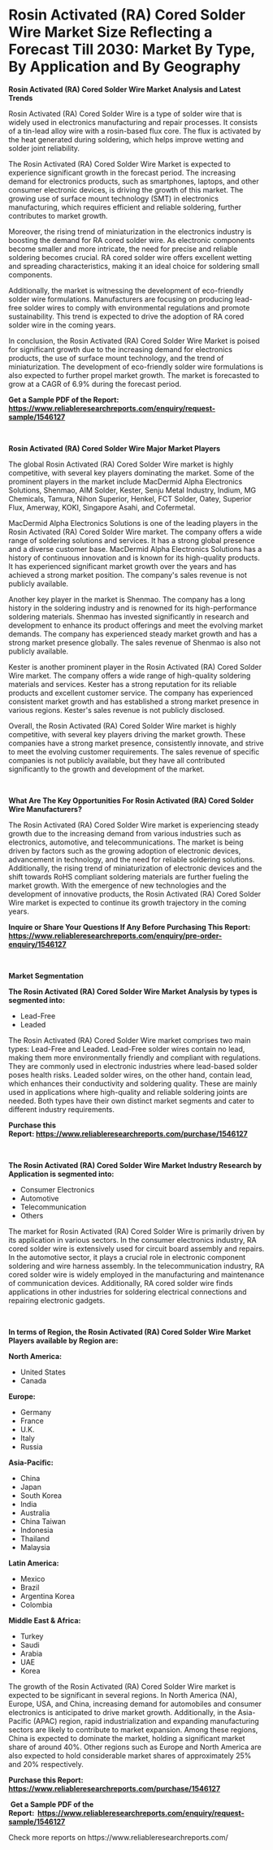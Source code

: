 <p><h1>Rosin Activated (RA) Cored Solder Wire Market Size Reflecting a Forecast Till 2030: Market By Type, By Application and By Geography</h1></p><p><strong>Rosin Activated (RA) Cored Solder Wire Market Analysis and Latest Trends</strong></p>
<p><p>Rosin Activated (RA) Cored Solder Wire is a type of solder wire that is widely used in electronics manufacturing and repair processes. It consists of a tin-lead alloy wire with a rosin-based flux core. The flux is activated by the heat generated during soldering, which helps improve wetting and solder joint reliability.</p><p>The Rosin Activated (RA) Cored Solder Wire Market is expected to experience significant growth in the forecast period. The increasing demand for electronics products, such as smartphones, laptops, and other consumer electronic devices, is driving the growth of this market. The growing use of surface mount technology (SMT) in electronics manufacturing, which requires efficient and reliable soldering, further contributes to market growth.</p><p>Moreover, the rising trend of miniaturization in the electronics industry is boosting the demand for RA cored solder wire. As electronic components become smaller and more intricate, the need for precise and reliable soldering becomes crucial. RA cored solder wire offers excellent wetting and spreading characteristics, making it an ideal choice for soldering small components.</p><p>Additionally, the market is witnessing the development of eco-friendly solder wire formulations. Manufacturers are focusing on producing lead-free solder wires to comply with environmental regulations and promote sustainability. This trend is expected to drive the adoption of RA cored solder wire in the coming years.</p><p>In conclusion, the Rosin Activated (RA) Cored Solder Wire Market is poised for significant growth due to the increasing demand for electronics products, the use of surface mount technology, and the trend of miniaturization. The development of eco-friendly solder wire formulations is also expected to further propel market growth. The market is forecasted to grow at a CAGR of 6.9% during the forecast period.</p></p>
<p><strong>Get a Sample PDF of the Report:&nbsp; <a href="https://www.reliableresearchreports.com/enquiry/request-sample/1546127">https://www.reliableresearchreports.com/enquiry/request-sample/1546127</a></strong></p>
<p>&nbsp;</p>
<p><strong>Rosin Activated (RA) Cored Solder Wire Major Market Players</strong></p>
<p><p>The global Rosin Activated (RA) Cored Solder Wire market is highly competitive, with several key players dominating the market. Some of the prominent players in the market include MacDermid Alpha Electronics Solutions, Shenmao, AIM Solder, Kester, Senju Metal Industry, Indium, MG Chemicals, Tamura, Nihon Superior, Henkel, FCT Solder, Oatey, Superior Flux, Amerway, KOKI, Singapore Asahi, and Cofermetal.</p><p>MacDermid Alpha Electronics Solutions is one of the leading players in the Rosin Activated (RA) Cored Solder Wire market. The company offers a wide range of soldering solutions and services. It has a strong global presence and a diverse customer base. MacDermid Alpha Electronics Solutions has a history of continuous innovation and is known for its high-quality products. It has experienced significant market growth over the years and has achieved a strong market position. The company's sales revenue is not publicly available.</p><p>Another key player in the market is Shenmao. The company has a long history in the soldering industry and is renowned for its high-performance soldering materials. Shenmao has invested significantly in research and development to enhance its product offerings and meet the evolving market demands. The company has experienced steady market growth and has a strong market presence globally. The sales revenue of Shenmao is also not publicly available.</p><p>Kester is another prominent player in the Rosin Activated (RA) Cored Solder Wire market. The company offers a wide range of high-quality soldering materials and services. Kester has a strong reputation for its reliable products and excellent customer service. The company has experienced consistent market growth and has established a strong market presence in various regions. Kester's sales revenue is not publicly disclosed.</p><p>Overall, the Rosin Activated (RA) Cored Solder Wire market is highly competitive, with several key players driving the market growth. These companies have a strong market presence, consistently innovate, and strive to meet the evolving customer requirements. The sales revenue of specific companies is not publicly available, but they have all contributed significantly to the growth and development of the market.</p></p>
<p>&nbsp;</p>
<p><strong>What Are The Key Opportunities For Rosin Activated (RA) Cored Solder Wire Manufacturers?</strong></p>
<p><p>The Rosin Activated (RA) Cored Solder Wire market is experiencing steady growth due to the increasing demand from various industries such as electronics, automotive, and telecommunications. The market is being driven by factors such as the growing adoption of electronic devices, advancement in technology, and the need for reliable soldering solutions. Additionally, the rising trend of miniaturization of electronic devices and the shift towards RoHS compliant soldering materials are further fueling the market growth. With the emergence of new technologies and the development of innovative products, the Rosin Activated (RA) Cored Solder Wire market is expected to continue its growth trajectory in the coming years.</p></p>
<p><strong>Inquire or Share Your Questions If Any Before Purchasing This Report: <a href="https://www.reliableresearchreports.com/enquiry/pre-order-enquiry/1546127">https://www.reliableresearchreports.com/enquiry/pre-order-enquiry/1546127</a></strong></p>
<p>&nbsp;</p>
<p><strong>Market Segmentation</strong></p>
<p><strong>The Rosin Activated (RA) Cored Solder Wire Market Analysis by types is segmented into:</strong></p>
<p><ul><li>Lead-Free</li><li>Leaded</li></ul></p>
<p><p>The Rosin Activated (RA) Cored Solder Wire market comprises two main types: Lead-Free and Leaded. Lead-Free solder wires contain no lead, making them more environmentally friendly and compliant with regulations. They are commonly used in electronic industries where lead-based solder poses health risks. Leaded solder wires, on the other hand, contain lead, which enhances their conductivity and soldering quality. These are mainly used in applications where high-quality and reliable soldering joints are needed. Both types have their own distinct market segments and cater to different industry requirements.</p></p>
<p><strong>Purchase this Report:&nbsp;<a href="https://www.reliableresearchreports.com/purchase/1546127">https://www.reliableresearchreports.com/purchase/1546127</a></strong></p>
<p>&nbsp;</p>
<p><strong>The Rosin Activated (RA) Cored Solder Wire Market Industry Research by Application is segmented into:</strong></p>
<p><ul><li>Consumer Electronics</li><li>Automotive</li><li>Telecommunication</li><li>Others</li></ul></p>
<p><p>The market for Rosin Activated (RA) Cored Solder Wire is primarily driven by its application in various sectors. In the consumer electronics industry, RA cored solder wire is extensively used for circuit board assembly and repairs. In the automotive sector, it plays a crucial role in electronic component soldering and wire harness assembly. In the telecommunication industry, RA cored solder wire is widely employed in the manufacturing and maintenance of communication devices. Additionally, RA cored solder wire finds applications in other industries for soldering electrical connections and repairing electronic gadgets.</p></p>
<p>&nbsp;</p>
<p><strong>In terms of Region, the Rosin Activated (RA) Cored Solder Wire Market Players available by Region are:</strong></p>
<p>
    <p> <strong> North America: </strong>
        <ul>
            <li>United States</li>
            <li>Canada</li>
        </ul>
        </p> 
    <p> <strong> Europe: </strong>
        <ul>
            <li>Germany</li>
            <li>France</li>
            <li>U.K.</li>
            <li>Italy</li>
            <li>Russia</li>
        </ul>
        </p> 
    <p> <strong> Asia-Pacific: </strong>
        <ul>
            <li>China</li>
            <li>Japan</li>
            <li>South Korea</li>
            <li>India</li>
            <li>Australia</li>
            <li>China Taiwan</li>
            <li>Indonesia</li>
            <li>Thailand</li>
            <li>Malaysia</li>
        </ul>
        </p> 
    <p> <strong> Latin America: </strong>
        <ul>
            <li>Mexico</li>
            <li>Brazil</li>
            <li>Argentina Korea</li>
            <li>Colombia</li>
        </ul>
        </p> 
    <p> <strong> Middle East & Africa: </strong>
        <ul>
            <li>Turkey</li>
            <li>Saudi</li>
            <li>Arabia</li>
            <li>UAE</li>
            <li>Korea</li>
        </ul>
    </p>
    </p>
<p><p>The growth of the Rosin Activated (RA) Cored Solder Wire market is expected to be significant in several regions. In North America (NA), Europe, USA, and China, increasing demand for automobiles and consumer electronics is anticipated to drive market growth. Additionally, in the Asia-Pacific (APAC) region, rapid industrialization and expanding manufacturing sectors are likely to contribute to market expansion. Among these regions, China is expected to dominate the market, holding a significant market share of around 40%. Other regions such as Europe and North America are also expected to hold considerable market shares of approximately 25% and 20% respectively.</p></p>
<p><strong>Purchase this Report: <a href="https://www.reliableresearchreports.com/purchase/1546127">https://www.reliableresearchreports.com/purchase/1546127</a></strong></p>
<p>&nbsp;<strong>Get a Sample PDF of the Report:&nbsp;&nbsp;<a href="https://www.reliableresearchreports.com/enquiry/request-sample/1546127">https://www.reliableresearchreports.com/enquiry/request-sample/1546127</a></strong></p>
<p><strong></strong></p>
<p>Check more reports on https://www.reliableresearchreports.com/</p>
